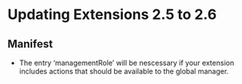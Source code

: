 <!--
parent: 'TAO 2 6'
created_at: '2013-11-18 11:19:39'
updated_at: '2013-11-18 11:19:39'
authors:
    - 'Joel Bout'
tags:
    - 'Legacy Versions:TAO 2.526'
    - 'Legacy Versions:TAO 2.5'
    - 'Legacy Versions:TAO 2.6'
-->

Updating Extensions 2.5 to 2.6
==============================

Manifest
--------

-   The entry ‘managementRole’ will be nescessary if your extension includes actions that should be available to the global manager.


